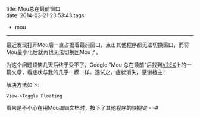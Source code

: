 title: Mou总在最前窗口  
date: 2014-03-21 23:53:43
tags:  
  - mou
---

最近发现打开Mou后一直占据着最前窗口，点击其他程序都无法切换窗口，而将Mou最小化后就再也无法切换回Mou了。  

为这个问题烦恼几天后终于受不了，Google "Mou 总在最前"后找到[V2EX](http://www.v2ex.com/t/97996)上的一篇文章，看症状与我的几乎一模一样。遂试之，症状消失，感谢楼主！  

解决方法如下:
    
    View->Toggle Floating
    
看来是不小心在用Mou编辑文档时，按下了其他程序的快捷键 - -#
